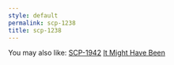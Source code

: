 ```yaml
---
style: default
permalink: scp-1238
title: scp-1238
---
```

You may also like:
[SCP-1942](http://scp-wiki.net/scp-1942)
[It Might Have Been](http://scp-wiki.net/it-might-have-been)